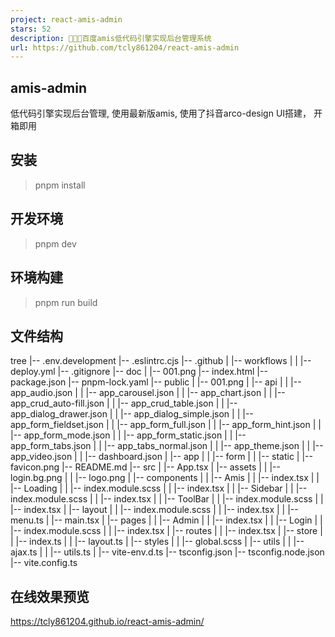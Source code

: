 ```yaml
---
project: react-amis-admin
stars: 52
description: 🎉🎉🔥百度amis低代码引擎实现后台管理系统
url: https://github.com/tcly861204/react-amis-admin
---
```


amis-admin
----------

低代码引擎实现后台管理, 使用最新版amis, 使用了抖音arco-design UI搭建， 开箱即用

安装
--

> pnpm install

开发环境
----

> pnpm dev

环境构建
----

> pnpm run build

文件结构
----

 tree
  |\-- .env.development
  |\-- .eslintrc.cjs
  |\-- .github
  |  |\-- workflows
  |  |  |\-- deploy.yml
  |\-- .gitignore
  |\-- doc
  |  |\-- 001.png
  |\-- index.html
  |\-- package.json
  |\-- pnpm\-lock.yaml
  |\-- public
  |  |\-- 001.png
  |  |\-- api
  |  |  |\-- app\_audio.json
  |  |  |\-- app\_carousel.json
  |  |  |\-- app\_chart.json
  |  |  |\-- app\_crud\_auto\-fill.json
  |  |  |\-- app\_crud\_table.json
  |  |  |\-- app\_dialog\_drawer.json
  |  |  |\-- app\_dialog\_simple.json
  |  |  |\-- app\_form\_fieldset.json
  |  |  |\-- app\_form\_full.json
  |  |  |\-- app\_form\_hint.json
  |  |  |\-- app\_form\_mode.json
  |  |  |\-- app\_form\_static.json
  |  |  |\-- app\_form\_tabs.json
  |  |  |\-- app\_tabs\_normal.json
  |  |  |\-- app\_theme.json
  |  |  |\-- app\_video.json
  |  |  |\-- dashboard.json
  |  |\-- app
  |  |  |\-- form
  |  |  |\-- static
  |  |\-- favicon.png
  |\-- README.md
  |\-- src
  |  |\-- App.tsx
  |  |\-- assets
  |  |  |\-- login.bg.png
  |  |  |\-- logo.png
  |  |\-- components
  |  |  |\-- Amis
  |  |  |\-- index.tsx
  |  |  |\-- Loading
  |  |  |\-- index.module.scss
  |  |  |\-- index.tsx
  |  |  |\-- Sidebar
  |  |  |\-- index.module.scss
  |  |  |\-- index.tsx
  |  |  |\-- ToolBar
  |  |  |\-- index.module.scss
  |  |  |\-- index.tsx
  |  |\-- layout
  |  |  |\-- index.module.scss
  |  |  |\-- index.tsx
  |  |  |\-- menu.ts
  |  |\-- main.tsx
  |  |\-- pages
  |  |  |\-- Admin
  |  |  |\-- index.tsx
  |  |  |\-- Login
  |  |  |\-- index.module.scss
  |  |  |\-- index.tsx
  |  |\-- routes
  |  |  |\-- index.tsx
  |  |\-- store
  |  |  |\-- index.ts
  |  |  |\-- layout.ts
  |  |\-- styles
  |  |  |\-- global.scss
  |  |\-- utils
  |  |  |\-- ajax.ts
  |  |  |\-- utils.ts
  |  |\-- vite\-env.d.ts
  |\-- tsconfig.json
  |\-- tsconfig.node.json
  |\-- vite.config.ts

在线效果预览
------

https://tcly861204.github.io/react-amis-admin/
